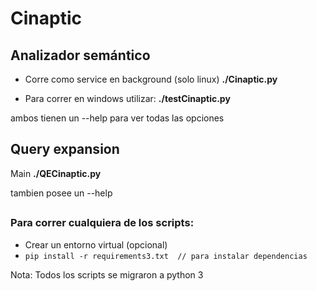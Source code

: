 # Cinaptic 
## Analizador semántico

- Corre como service en background (solo linux)
**./Cinaptic.py**

- Para correr en windows utilizar: 
**./testCinaptic.py**

ambos tienen un --help para ver todas las opciones


## Query expansion

Main
**./QECinaptic.py**

tambien posee un --help

## 

### Para correr cualquiera de los scripts: 
-  Crear un entorno virtual (opcional)
- `pip install -r requirements3.txt  // para instalar dependencias`

Nota: Todos los scripts se migraron a python 3

